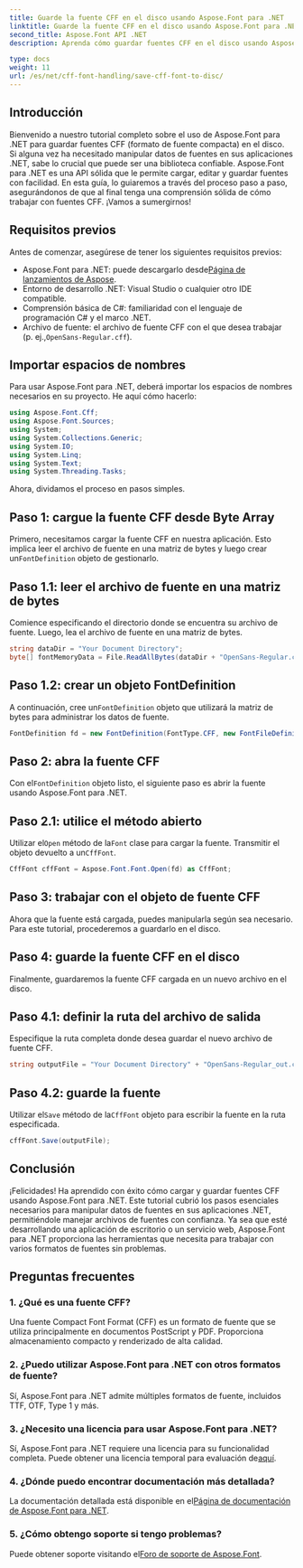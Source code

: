 ```yaml
---
title: Guarde la fuente CFF en el disco usando Aspose.Font para .NET
linktitle: Guarde la fuente CFF en el disco usando Aspose.Font para .NET
second_title: Aspose.Font API .NET
description: Aprenda cómo guardar fuentes CFF en el disco usando Aspose.Font para .NET con nuestra guía paso a paso. Domine fácilmente la manipulación de fuentes en aplicaciones .NET.

type: docs
weight: 11
url: /es/net/cff-font-handling/save-cff-font-to-disc/
---
```

## Introducción
Bienvenido a nuestro tutorial completo sobre el uso de Aspose.Font para .NET para guardar fuentes CFF (formato de fuente compacta) en el disco. Si alguna vez ha necesitado manipular datos de fuentes en sus aplicaciones .NET, sabe lo crucial que puede ser una biblioteca confiable. Aspose.Font para .NET es una API sólida que le permite cargar, editar y guardar fuentes con facilidad. En esta guía, lo guiaremos a través del proceso paso a paso, asegurándonos de que al final tenga una comprensión sólida de cómo trabajar con fuentes CFF. ¡Vamos a sumergirnos!
## Requisitos previos
Antes de comenzar, asegúrese de tener los siguientes requisitos previos:
-  Aspose.Font para .NET: puede descargarlo desde[Página de lanzamientos de Aspose](https://releases.aspose.com/font/net/).
- Entorno de desarrollo .NET: Visual Studio o cualquier otro IDE compatible.
- Comprensión básica de C#: familiaridad con el lenguaje de programación C# y el marco .NET.
-  Archivo de fuente: el archivo de fuente CFF con el que desea trabajar (p. ej.,`OpenSans-Regular.cff`).
## Importar espacios de nombres
Para usar Aspose.Font para .NET, deberá importar los espacios de nombres necesarios en su proyecto. He aquí cómo hacerlo:
```csharp
using Aspose.Font.Cff;
using Aspose.Font.Sources;
using System;
using System.Collections.Generic;
using System.IO;
using System.Linq;
using System.Text;
using System.Threading.Tasks;
```
Ahora, dividamos el proceso en pasos simples.
## Paso 1: cargue la fuente CFF desde Byte Array
 Primero, necesitamos cargar la fuente CFF en nuestra aplicación. Esto implica leer el archivo de fuente en una matriz de bytes y luego crear un`FontDefinition` objeto de gestionarlo.
## Paso 1.1: leer el archivo de fuente en una matriz de bytes
Comience especificando el directorio donde se encuentra su archivo de fuente. Luego, lea el archivo de fuente en una matriz de bytes.
```csharp
string dataDir = "Your Document Directory";
byte[] fontMemoryData = File.ReadAllBytes(dataDir + "OpenSans-Regular.cff");
```
## Paso 1.2: crear un objeto FontDefinition
 A continuación, cree un`FontDefinition` objeto que utilizará la matriz de bytes para administrar los datos de fuente.
```csharp
FontDefinition fd = new FontDefinition(FontType.CFF, new FontFileDefinition("cff", new ByteContentStreamSource(fontMemoryData)));
```
## Paso 2: abra la fuente CFF
 Con el`FontDefinition` objeto listo, el siguiente paso es abrir la fuente usando Aspose.Font para .NET.
## Paso 2.1: utilice el método abierto
 Utilizar el`Open` método de la`Font` clase para cargar la fuente. Transmitir el objeto devuelto a un`CffFont`.
```csharp
CffFont cffFont = Aspose.Font.Font.Open(fd) as CffFont;
```
## Paso 3: trabajar con el objeto de fuente CFF
Ahora que la fuente está cargada, puedes manipularla según sea necesario. Para este tutorial, procederemos a guardarlo en el disco.
## Paso 4: guarde la fuente CFF en el disco
Finalmente, guardaremos la fuente CFF cargada en un nuevo archivo en el disco.
## Paso 4.1: definir la ruta del archivo de salida
Especifique la ruta completa donde desea guardar el nuevo archivo de fuente CFF.
```csharp
string outputFile = "Your Document Directory" + "OpenSans-Regular_out.cff";
```
## Paso 4.2: guarde la fuente
 Utilizar el`Save` método de la`CffFont` objeto para escribir la fuente en la ruta especificada.
```csharp
cffFont.Save(outputFile);
```
## Conclusión
¡Felicidades! Ha aprendido con éxito cómo cargar y guardar fuentes CFF usando Aspose.Font para .NET. Este tutorial cubrió los pasos esenciales necesarios para manipular datos de fuentes en sus aplicaciones .NET, permitiéndole manejar archivos de fuentes con confianza. Ya sea que esté desarrollando una aplicación de escritorio o un servicio web, Aspose.Font para .NET proporciona las herramientas que necesita para trabajar con varios formatos de fuentes sin problemas.
## Preguntas frecuentes
### 1. ¿Qué es una fuente CFF?
Una fuente Compact Font Format (CFF) es un formato de fuente que se utiliza principalmente en documentos PostScript y PDF. Proporciona almacenamiento compacto y renderizado de alta calidad.
### 2. ¿Puedo utilizar Aspose.Font para .NET con otros formatos de fuente?
Sí, Aspose.Font para .NET admite múltiples formatos de fuente, incluidos TTF, OTF, Type 1 y más.
### 3. ¿Necesito una licencia para usar Aspose.Font para .NET?
 Sí, Aspose.Font para .NET requiere una licencia para su funcionalidad completa. Puede obtener una licencia temporal para evaluación de[aquí](https://purchase.aspose.com/temporary-license/).
### 4. ¿Dónde puedo encontrar documentación más detallada?
 La documentación detallada está disponible en el[Página de documentación de Aspose.Font para .NET](https://reference.aspose.com/font/net/).
### 5. ¿Cómo obtengo soporte si tengo problemas?
 Puede obtener soporte visitando el[Foro de soporte de Aspose.Font](https://forum.aspose.com/c/font/41).